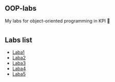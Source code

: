 ## OOP-labs

My labs for object-oriented programming in KPI :rocket:
#

## Labs list

- [Laba1](https://github.com/makskhv21/OOP-labs/tree/main/Lab1)
- [Laba2](https://github.com/makskhv21/OOP-labs/tree/main/Lab2)
- [Laba3](https://github.com/makskhv21/OOP-labs/tree/main/lab3)
- [Laba4](https://github.com/makskhv21/OOP-labs/tree/main/lab4)
- [Laba5](https://github.com/makskhv21/OOP-labs/tree/main/lab5)
  
